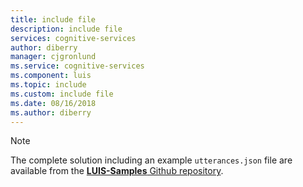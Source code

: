 ```yaml
---
title: include file
description: include file 
services: cognitive-services
author: diberry
manager: cjgronlund
ms.service: cognitive-services
ms.component: luis
ms.topic: include
ms.custom: include file
ms.date: 08/16/2018
ms.author: diberry
--- 
```


> [!NOTE] 
> The complete solution including an example `utterances.json` file are available from the [**LUIS-Samples** Github repository](https://github.com/Microsoft/LUIS-Samples/blob/master/documentation-samples/quickstarts/change-model/).